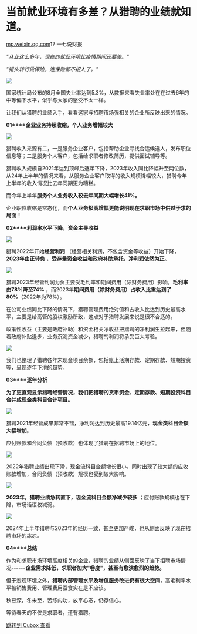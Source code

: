 当前就业环境有多差？从猎聘的业绩就知道。
====================

[mp.weixin.qq.com](https://mp.weixin.qq.com/s/IriP_kWdSyAmlO1s5KqH0g)17 一七说财报

*"从业这么多年，现在的就业环境比疫情期间还要差。"*

*"猎头转行做保险，连保险都不招人了。"*

![](https://cubox.pro/c/filters:no_upscale()?imageUrl=https%3A%2F%2Fmmbiz.qpic.cn%2Fsz_mmbiz_png%2FNXEOS0EpAeWjNa4w1VkDdibpAf08IibuxHswgs0LNdaVKWUO5DibRG1vBHRvPt7WPbdl1f9MB8JibKt8EZUVsAG4Xw%2F640%3Fwx_fmt%3Dpng%26from%3Dappmsg)

国家统计局公布的8月全国失业率达到5.3%，从数据来看失业率处在在过去6年的中等偏下水平，似乎与大家的感受不太一样。

让我们从猎聘的业绩入手，看看这家与招聘市场强相关的企业所反映出来的情况。

**01****企业业务持续收缩，个人业务增幅较大**

![](https://cubox.pro/c/filters:no_upscale()?imageUrl=https%3A%2F%2Fmmbiz.qpic.cn%2Fsz_mmbiz_png%2FNXEOS0EpAeWjNa4w1VkDdibpAf08IibuxHkf5X37oNH4tD0jHves1BKrtTLiaFWia5ibeXrjicD6dLuK0mCNcFB2oOYw%2F640%3Fwx_fmt%3Dpng%26from%3Dappmsg)

猎聘收入来源有二，一是服务企业客户，包括帮助企业寻找合适候选人，发布职位信息等；二是服务个人客户，包括给求职者修改简历，提供面试辅导等。  

猎聘收入规模自2021年达到顶峰后逐年下降，2023年收入同比降幅升至两位数，从24年上半年的情况来看，从服务企业客户取得的收入规模降幅较大，猎聘今年上半年的收入情况比去年同期更为糟糕。

而今年上半年**服务个人业务收入较去年同期大幅增长41%。**

企业职位收缩是常态化，而**个人业务极高增幅更能说明现在求职市场中供过于求的局面！**

**02****利润率水平下降，资金主导收益**

![](https://cubox.pro/c/filters:no_upscale()?imageUrl=https%3A%2F%2Fmmbiz.qpic.cn%2Fsz_mmbiz_png%2FNXEOS0EpAeWjNa4w1VkDdibpAf08IibuxHfFXIwq4fcteuE81xGYc44gLoo4rbZsIaL2ia9XicyoDlWbwZE3xQ2fDw%2F640%3Fwx_fmt%3Dpng%26from%3Dappmsg)

猎聘2022年开始**经营利润** （经营相关利润，不包含资金等收益）开始下降，**2023年由正转负** ，**受存量资金收益和政府补助承托，净利润依然为正**。

![](https://cubox.pro/c/filters:no_upscale()?imageUrl=https%3A%2F%2Fmmbiz.qpic.cn%2Fsz_mmbiz_png%2FNXEOS0EpAeWjNa4w1VkDdibpAf08IibuxHia0FqkyXxNVNqzgCEQbdu5EwDGLTRtibUkBq6ffWb1KX2NFqfAjsy1Hg%2F640%3Fwx_fmt%3Dpng%26from%3Dappmsg)

猎聘2023年经营利润为负主要受毛利率和期间费用（除财务费用）影响。**毛利率由78%降至74%** ，而2023年**期间费用（除财务费用）占收入比重达到了80%**（2022年为78%）。

在公司业绩同比下降的情况下，猎聘管理费用绝对值和占收入比达到历史最高水平，主要是给高管的股权激励所致，这点对于猎聘发展来说是很不合适的。

政策性收益（主要是政府补助）和资金相关净收益把猎聘的净利润生拉起来，但随着政府补贴退步，业务沉淀资金减少，猎聘的利润将承受巨大考验。

![](https://cubox.pro/c/filters:no_upscale()?imageUrl=https%3A%2F%2Fmmbiz.qpic.cn%2Fsz_mmbiz_png%2FNXEOS0EpAeWjNa4w1VkDdibpAf08IibuxHByobdoY1pTCHjY9pibFkocKLsFEwztEJqCerKcAB8g6h8wwoiaoxYtsw%2F640%3Fwx_fmt%3Dpng%26from%3Dappmsg)

我们也整理了猎聘各年末现金项目余额，包括账上活期存款、定期存款、短期投资等，呈现逐年下滑的趋势。

**03****逐年分析**

**为了更直观显示猎聘经营情况，我们把猎聘的货币资金、定期存款、短期投资科目合并成现金类科目合计项目。**   

![](https://cubox.pro/c/filters:no_upscale()?imageUrl=https%3A%2F%2Fmmbiz.qpic.cn%2Fsz_mmbiz_png%2FNXEOS0EpAeWjNa4w1VkDdibpAf08IibuxHibnphJRJdiaNYicI1FQypSBtwFuPhGFhicicrkVlGdvndD5UndiaJibiayvOvg%2F640%3Fwx_fmt%3Dpng%26from%3Dappmsg)

猎聘2021年经营成果非常不错，净利润达到历史最高19.14亿元，**现金类科目金额大幅增加**。

应付账款和合同负债（预收款）也体现了猎聘在招聘市场上的地位。

![](https://cubox.pro/c/filters:no_upscale()?imageUrl=https%3A%2F%2Fmmbiz.qpic.cn%2Fsz_mmbiz_png%2FNXEOS0EpAeWjNa4w1VkDdibpAf08IibuxH4ZgyY1aNgsVY5HOvJVfOpMWYKYK0TGZicJGGqreQuQo9dItXSrFXY4g%2F640%3Fwx_fmt%3Dpng%26from%3Dappmsg)

2022年猎聘业绩出现下滑，现金流科目金额增长很小，同时出现了较大额的应收账款增加，合同负债（预收款）规模也受到较大影响。

![](https://cubox.pro/c/filters:no_upscale()?imageUrl=https%3A%2F%2Fmmbiz.qpic.cn%2Fsz_mmbiz_png%2FNXEOS0EpAeWjNa4w1VkDdibpAf08IibuxHuA6M1COChtPt5a7F0fnZ321VEDTzq7uE4zHwsqlFiceH4RomxspRKGg%2F640%3Fwx_fmt%3Dpng%26from%3Dappmsg)

**2023年，猎聘业绩急转直下，现金流科目金额净减少较多** ；应付账款规模也在下降，市场话语权减弱。

![](https://cubox.pro/c/filters:no_upscale()?imageUrl=https%3A%2F%2Fmmbiz.qpic.cn%2Fsz_mmbiz_png%2FNXEOS0EpAeWjNa4w1VkDdibpAf08IibuxHc1M4qgD047libHfQUS0WWRlnkTvG2RMxLMWfVVm59iacVF60KG88zECw%2F640%3Fwx_fmt%3Dpng%26from%3Dappmsg)

2024年上半年猎聘与2023年的经历一致，甚至更加严峻，也从侧面反映了现在招聘市场的冰凉。

**04****总结**

作为和求职市场环境高度相关的企业，猎聘的业绩从侧面反映了当下招聘市场情况------**企业需求降低，求职者加大"卷度"，甚至有愈演愈烈的趋势。**

但于宏观环境之外，**猎聘内部管理水平及增值服务改进仍有很大空间**，高毛利率水平被销售费用、管理费用蚕食实在是不应该。

秋已深，冬未至，苦练内功，放平心态，仍存信心。

等待春天的不仅是求职者，还有猎聘。

[跳转到 Cubox 查看](https://cubox.pro/my/card?id=7236297005163610207)
